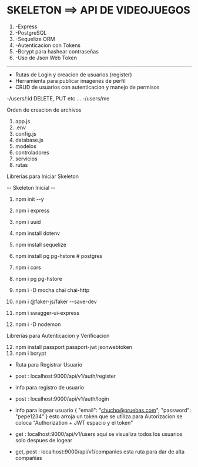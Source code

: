 # SKELETON ==> API DE VIDEOJUEGOS #

1. -Express
2. -PostgreSQL
3. -Sequelize ORM
4. -Autenticacion con Tokens
5. -Bcrypt para hashear contraseñas
6. -Uso de Json Web Token

---

- Rutas de Login y creacion de usuarios (register)
- Herramienta para publicar imagenes de perfil
- CRUD de usuarios con autenticacion y manejo de permisos

-/users/:id DELETE, PUT etc ...
-/users/me

Orden de creacion de archivos
1. app.js
2. .env
3. config.js
4. database.js
5. modelos
6. controladores
7. servicios
8. rutas

Librerias para Iniciar Skeleton

-- Skeleton Inicial --
1. npm init --y
2. npm i express
3. npm i uuid
4. npm install dotenv
5. npm install sequelize
6. npm install pg pg-hstore # postgres

7. npm i cors
8. npm i pg pg-hstore
9. npm i -D mocha chai chai-http
10. npm i @faker-js/faker --save-dev
11. npm i swagger-ui-express

11. npm i -D nodemon

Librerias para Autenticacion y Verificacion

12. npm install passport passport-jwt jsonwebtoken
13. npm i bcrypt

- Ruta para Registrar Usuario
- post : localhost:9000/api/v1/auth/register
- info para registro de usuario 
- post : localhost:9000/api/v1/auth/login
- info para logear usuario {
  "email": "chucho@pruebas.com",
  "password": "pepe1234"
    } esto arroja un token que se utiliza para Autorizacion
    se coloca "Authorization + JWT espacio y el token"

- get : localhost:9000/api/v1/users aqui se visualiza todos los usuarios solo despues de logear
- get, post : localhost:9000/api/v1/companies esta ruta para dar de alta compañias


